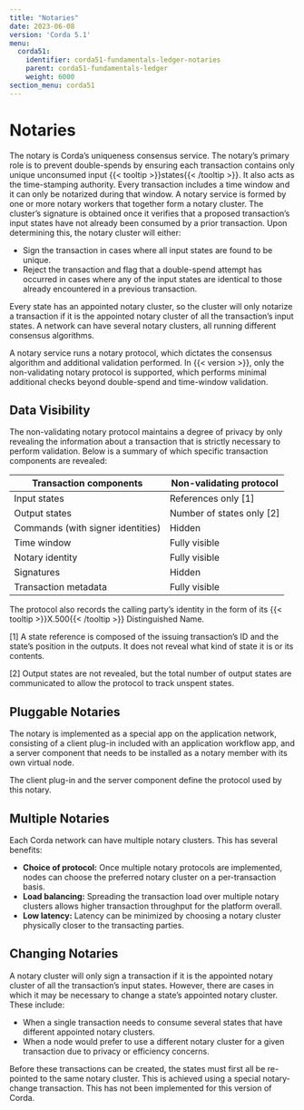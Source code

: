 ```yaml
---
title: "Notaries"
date: 2023-06-08
version: 'Corda 5.1'
menu:
  corda51:
    identifier: corda51-fundamentals-ledger-notaries
    parent: corda51-fundamentals-ledger
    weight: 6000
section_menu: corda51
---
```


# Notaries

The notary is Corda’s uniqueness consensus service. The notary’s primary role is to prevent double-spends by ensuring each transaction contains only unique unconsumed input {{< tooltip >}}states{{< /tooltip >}}. It also acts as the time-stamping authority. Every transaction includes a time window and it can only be notarized during that window.
A notary service is formed by one or more notary workers that together form a notary cluster. The cluster’s signature is obtained once it verifies that a proposed transaction’s input states have not already been consumed by a prior transaction. Upon determining this, the notary cluster will either:

* Sign the transaction in cases where all input states are found to be unique.
* Reject the transaction and flag that a double-spend attempt has occurred in cases where any of the input states are identical to those already encountered in a previous transaction.

Every state has an appointed notary cluster, so the cluster will only notarize a transaction if it is the appointed notary cluster of all the transaction’s input states. A network can have several notary clusters, all running different consensus algorithms.

A notary service runs a notary protocol, which dictates the consensus algorithm and additional validation performed. In {{< version >}}, only the non-validating notary protocol is supported, which performs minimal additional checks beyond double-spend and time-window validation.

## Data Visibility

The non-validating notary protocol maintains a degree of privacy by only revealing the information about a transaction that is strictly necessary to perform validation. Below is a summary of which specific transaction components are revealed:


| Transaction components            | Non-validating protocol   |
| --------------------------------- | ------------------------- |
| Input states                      | References only [1]       |
| Output states                     | Number of states only [2] |
| Commands (with signer identities) | Hidden                    |
| Time window                       | Fully visible             |
| Notary identity                   | Fully visible             |
| Signatures                        | Hidden                    |
| Transaction metadata              | Fully visible             |

The protocol also records the calling party’s identity in the form of its {{< tooltip >}}X.500{{< /tooltip >}} Distinguished Name.

[1] A state reference is composed of the issuing transaction’s ID and the state’s position in the outputs. It does not reveal what kind of state it is or its contents.

[2] Output states are not revealed, but the total number of output states are communicated to allow the protocol to track unspent states.

## Pluggable Notaries

The notary is implemented as a special app on the application network, consisting of a client plug-in included with an application workflow app, and a server component that needs to be installed as a notary member with its own virtual node.

The client plug-in and the server component define the protocol used by this notary.

## Multiple Notaries

Each Corda network can have multiple notary clusters. This has several benefits:

* **Choice of protocol:** Once multiple notary protocols are implemented, nodes can choose the preferred notary cluster on a per-transaction basis.
* **Load balancing:** Spreading the transaction load over multiple notary clusters allows higher transaction throughput for the platform overall.
* **Low latency:** Latency can be minimized by choosing a notary cluster physically closer to the transacting parties.

## Changing Notaries

A notary cluster will only sign a transaction if it is the appointed notary cluster of all the transaction’s input states. However, there are cases in which it may be necessary to change a state’s appointed notary cluster. These include:

* When a single transaction needs to consume several states that have different appointed notary clusters.
* When a node would prefer to use a different notary cluster for a given transaction due to privacy or efficiency concerns.

Before these transactions can be created, the states must first all be re-pointed to the same notary cluster. This is achieved using a special notary-change transaction. This has not been implemented for this version of Corda.
